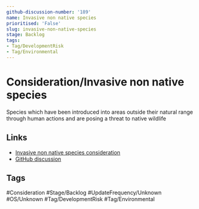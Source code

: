 ```yaml
---
github-discussion-number: '189'
name: Invasive non native species
prioritised: 'False'
slug: invasive-non-native-species
stage: Backlog
tags:
- Tag/DevelopmentRisk
- Tag/Environmental
---
```


# Consideration/Invasive non native species

Species which have been introduced into areas outside their natural range through human actions and are posing a threat to native wildlife

## Links

* [Invasive non native species consideration](https://design.planning.data.gov.uk/planning-consideration/invasive-non-native-species)
* [GitHub discussion](https://github.com/digital-land/data-standards-backlog/discussions/189)

## Tags

#Consideration #Stage/Backlog #UpdateFrequency/Unknown #OS/Unknown #Tag/DevelopmentRisk #Tag/Environmental